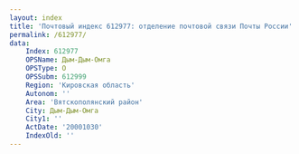 ```yaml
---
layout: index
title: 'Почтовый индекс 612977: отделение почтовой связи Почты России'
permalink: /612977/
data:
    Index: 612977
    OPSName: Дым-Дым-Омга
    OPSType: О
    OPSSubm: 612999
    Region: 'Кировская область'
    Autonom: ''
    Area: 'Вятскополянский район'
    City: Дым-Дым-Омга
    City1: ''
    ActDate: '20001030'
    IndexOld: ''
---
```

